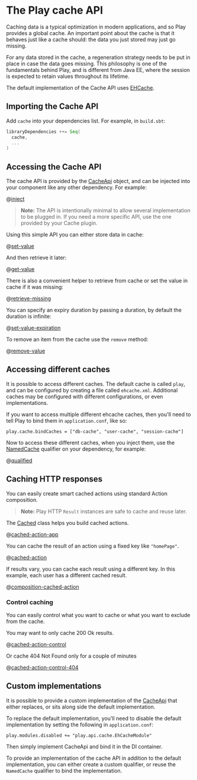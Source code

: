 <!--- Copyright (C) 2009-2015 Typesafe Inc. <http://www.typesafe.com> -->
# The Play cache API

Caching data is a typical optimization in modern applications, and so Play provides a global cache. An important point about the cache is that it behaves just like a cache should: the data you just stored may just go missing.

For any data stored in the cache, a regeneration strategy needs to be put in place in case the data goes missing. This philosophy is one of the fundamentals behind Play, and is different from Java EE, where the session is expected to retain values throughout its lifetime. 

The default implementation of the Cache API uses [EHCache](http://ehcache.org/).

## Importing the Cache API

Add `cache` into your dependencies list. For example, in `build.sbt`:

```scala
libraryDependencies ++= Seq(
  cache,
  ...
)
```

## Accessing the Cache API

The cache API is provided by the [CacheApi](api/scala/index.html#play.api.cache.CacheApi) object, and can be injected into your component like any other dependency.  For example:

@[inject](code/ScalaCache.scala)

> **Note:** The API is intentionally minimal to allow several implementation to be plugged in. If you need a more specific API, use the one provided by your Cache plugin.

Using this simple API you can either store data in cache:

@[set-value](code/ScalaCache.scala)

And then retrieve it later:

@[get-value](code/ScalaCache.scala)

There is also a convenient helper to retrieve from cache or set the value in cache if it was missing:

@[retrieve-missing](code/ScalaCache.scala)

You can specify an expiry duration by passing a duration, by default the duration is infinite:

@[set-value-expiration](code/ScalaCache.scala)

To remove an item from the cache use the `remove` method:

@[remove-value](code/ScalaCache.scala)

## Accessing different caches

It is possible to access different caches.  The default cache is called `play`, and can be configured by creating a file called `ehcache.xml`.  Additional caches may be configured with different configurations, or even implementations.

If you want to access multiple different ehcache caches, then you'll need to tell Play to bind them in `application.conf`, like so:

    play.cache.bindCaches = ["db-cache", "user-cache", "session-cache"]

Now to access these different caches, when you inject them, use the [NamedCache](api/java/play/cache/NamedCache.html) qualifier on your dependency, for example:

@[qualified](code/ScalaCache.scala)

## Caching HTTP responses

You can easily create smart cached actions using standard Action composition.

> **Note:** Play HTTP `Result` instances are safe to cache and reuse later.

The [Cached](api/scala/index.html#play.api.cache.Cached) class helps you build cached actions.

@[cached-action-app](code/ScalaCache.scala)

You can cache the result of an action using a fixed key like `"homePage"`.

@[cached-action](code/ScalaCache.scala)

If results vary, you can cache each result using a different key. In this example, each user has a different cached result.

@[composition-cached-action](code/ScalaCache.scala)

### Control caching

You can easily control what you want to cache or what you want to exclude from the cache.

You may want to only cache 200 Ok results.

@[cached-action-control](code/ScalaCache.scala)

Or cache 404 Not Found only for a couple of minutes

@[cached-action-control-404](code/ScalaCache.scala)

## Custom implementations

It is possible to provide a custom implementation of the [CacheApi](api/scala/index.html#play.api.cache.CacheApi) that either replaces, or sits along side the default implementation.

To replace the default implementation, you'll need to disable the default implementation by setting the following in `application.conf`:

```
play.modules.disabled += "play.api.cache.EhCacheModule"
```

Then simply implement CacheApi and bind it in the DI container.

To provide an implementation of the cache API in addition to the default implementation, you can either create a custom qualifier, or reuse the `NamedCache` qualifier to bind the implementation.
